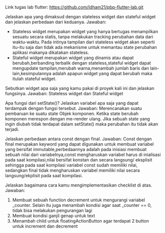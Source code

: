 Link tugas lab flutter: https://github.com/Idham21/pbp-flutter-lab.git

 Jelaskan apa yang dimaksud dengan stateless widget dan stateful widget dan jelaskan perbedaan dari keduanya.
 Jawaban:
 - Stateless widget merupakan widget yang hanya bertugas menampilkan sesuatu secara statis, tanpa melakukan tracking perubahan data dari waktu-waktu. Pada intinya tampilan dari stateless widget akan seperti itu-itu saja dan tidak ada mekanisme untuk memantau state perubahan aplikasi makanya dikatakan stateless. 
 - Stateful widget merupakan widget yang dinamis atau dapat berubah,berbanding terbalik dengan stateless,stateful widget dapat mengupdate tampilan,merubah warna,menambah jumlah baris dan lain-lain,kesimpulannya adalah apapun widget yang dapat berubah maka itulah stateful widget.

 Sebutkan widget apa saja yang kamu pakai di proyek kali ini dan jelaskan fungsinya.
 Jawaban:
Stateless widget dan Stateful widget

 Apa fungsi dari setState()? Jelaskan variabel apa saja yang dapat terdampak dengan fungsi tersebut.
 Jawaban: Merencanakan suatu pembaruan ke suatu state Objek komponen. Ketika state berubah komponen merespon dengan me-render ulang. Jika sebuah state yang ingin diubah tidak terdapat dalam setState() maka perubahan itu tidak akan terjadi.

 Jelaskan perbedaan antara const dengan final.
 Jawaban: Const dengan final merupakan keyword yang dapat digunakan untuk membuat variabel yang bersifat immutable,perbedaannya adalah pada inisiasi membuat sebuah nilai dari variabelnya,const mengharuskan variabel harus di inialisasi pada saat kompilasi,nilai bersifat konstan dan secara langsung/ eksplisit sehingga pada saat kompilasi variabel const sudah memiliki nilai, sedangkan final tidak mengharuskan variabel memiliki nilai secara langsung/ekplisit pada saat kompilasi.

 Jelaskan bagaimana cara kamu mengimplementasikan checklist di atas.
 Jawaban:
 1. Membuat sebuah function decrement untuk mengurangi variabel _counter. Selain itu juga menambah kondisi agar saat _counter == 0, tidak bisa melakukan pengurangan lagi
2. Membuat kondisi ganjil genap untuk text
3. Menambah child untuk floatingActionButton agar terdapat 2 button untuk increment dan decrement
